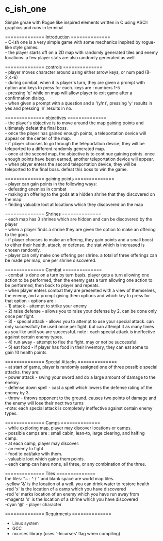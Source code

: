 # c_ish_one
Simple gmae with Rogue like inspired elements written in C using ASCII graphics and runs in terminal

  ============== Introduction ==============  
       - C-ish one is a very simple game with some mechanics inspired by rogue-like style games.   
       - the player starts off on a 2D map with randomly generated tiles and enemy locations. a few player stats are also randomly generated as well. 

  ============== controls ==============  
     - player moves character around using either arrow keys, or num pad (8-2,4-6)  
     - during combat, when it is player's turn, they are given a prompt with option and keys to press for each. keys are : numbers 1-5  
     - pressing 'q' while on map will allow player to exit game after a confirmation dialog.   
     - when given a prompt with a question and a '(y/n)', pressing 'y' results in yes and pressing 'n' results in no.  

  ============== objectives ==============  
    - the player's objective is to move around the map gaining points and ultimately defeat the final boss.   
    - once the player has gained enough points, a teleportation device will appear on the center of the map.  
    - if player chooses to go through the teleportation device, they will be teleported to a different randomly generated map.   
    - once at the second map, the objective is to continue gaining points. once enough points have been earned, another teleportation device will appear.  
    - when player enters the second teleportation device, they will be teleported to the final boss. defeat this boss to win the game.  

  ============== gaining points ==============  
    - player can gain points in the following ways:  
    - defeating enemies in combat  
    - making an offering to the gods at a hidden shrine that they discovered on the map  
    - finding valuable loot at locations which they discovered on the map  

  ============== Shrines ==============  
    - each map has 3 shrines which are hidden and can be discovered by the player  
    - when a player finds a shrine they are given the option to make an offering to the gods  
    - if player chooses to make an offering, they gain points and a small boost to either their health, attack, or defense. the stat which is increased is chosen randomly.  
    - player can only make one offering per shrine. a total of three offerings can be made per map, one per shrine discovered.   

  ============== Combat ==============  
    - combat is done on a turn by turn basis. player gets a turn allowing one action to be performed, then the enemy gets a turn allowing one action to be performed, then back to player and repeats.  
    - when player enters combat they are presented with a view of themselves, the enemy, and a prompt giving them options and  which key to press for that option 
      - options are :  
        - 1) attack - attempt to strike your enemy  
        - 2) raise defense - allows you to raise your defense by 2. can be done only once per fight.  
        - 3) - special attack - allows you to attempt to use your special attack. can only successfully be used once per fight.   but can attempt it as many times as you like until you are successful.  note : each special attack is ineffective against certain enemy types.  
        - 4) run away - attempt to flee the fight. may or not be successful.  
        - 5) eat food - if player has food in their inventory, they can eat some to gain 10 health points.  

  ============== Special Attacks ==============  
    - at start of game, player is randomly assigned one of three possible special attacks. they are:     
         - power attack - swing your sword and do a large amount of damage to the enemy.    
         - defense down spell - cast a spell which lowers the defense rating of the enemy by 3.    
         - throw - throws opponent to the ground. causes two points of damage and the enemy will lose their next two turns    
    -note: each special attack is completely ineffective against certain enemy types.     

  ============== Camps ==============  
    - while exploring map, player may discover locations or camps.   
    - possible camps are : small cabin, lean-to, large clearing, and halfing camp.   
    - at each camp, player may discover:    
      - an enemy to fight.    
      - food to eat/take with them.  
      - valuable loot which gains them points.    
    - each camp can have none, all three, or any combination of the three.     
    

  ============== Tiles ==============  
  the tiles: "~ : ^ / " and blank space are world map tiles.    
  -yellow '&' is the location of a well. you can drink water to restore health   
  -red 'x' is the location of a camp which you have discovered    
  -red 'e' marks location of an enemy which you have run away from      
  -magenta 's' is the location of a shrine which you have discovered   
  -cyan '@' - player character  
  
============== Requirments ==============   
  - Linux system 
  - GCC 
  - ncurses library (uses '-lncurses' flag when compiling) 

    

